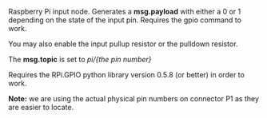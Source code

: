 Raspberry Pi input node. Generates a **msg.payload** with either a 0 or 1 depending on the state of the input pin. Requires the gpio command to work.

You may also enable the input pullup resistor or the pulldown resistor.

The **msg.topic** is set to _pi/{the pin number}_

Requires the RPi.GPIO python library version 0.5.8 (or better) in order to work.

**Note:** we are using the actual physical pin numbers on connector P1 as they are easier to locate.